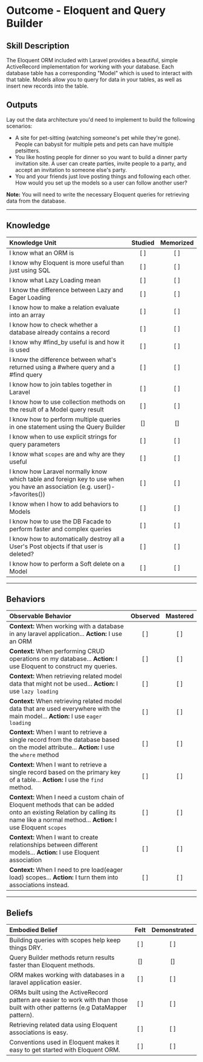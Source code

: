 # Outcome - Eloquent and Query Builder

Skill Description
----------
The Eloquent ORM included with Laravel provides a beautiful, simple ActiveRecord implementation for working with your database. Each database table has a corresponding "Model" which is used to interact with that table. Models allow you to query for data in your tables, as well as insert new records into the table.


Outputs
----------
Lay out the data architecture you'd need to implement to build the following scenarios:
- A site for pet-sitting (watching someone's pet while they're gone). People can babysit for multiple pets and pets can have multiple petsitters.
- You like hosting people for dinner so you want to build a dinner party invitation site. A user can create parties, invite people to a party, and accept an invitation to someone else's party.
- You and your friends just love posting things and following each other. How would you set up the models so a user can follow another user?

**Note:** You will need to write the necessary Eloquent queries for retrieving data from the database.


----------
## **Knowledge**


| Knowledge Unit   |      Studied      | Memorized |
|:-------------|:------------------:|:--------:|
| I know what an ORM is | [ ] | [ ]  |
| I know why Eloquent is more useful than just using SQL | [ ] | [ ]  |
| I know what Lazy Loading mean | [ ] | [ ]  |
| I know the difference between Lazy and Eager Loading | [ ] | [ ]  |
| I know how to make a relation evaluate into an array | [ ] | [ ]  |
| I know how to check whether a database already contains a record | [ ] | [ ]  |
| I know why #find_by useful is and how it is used | [ ] | [ ]  |
| I know the difference between what's returned using a #where query and a #find query | [ ] | [ ]  |
| I know how to join tables together in Laravel | [ ] | [ ]  |
| I know how to use collection methods on the result of a Model query result | [ ] | [ ]  |
| I know how to perform multiple queries in one statement using the Query Builder | [] | [] |
| I know when to use explicit strings for query parameters | [ ] | [ ]  |
| I know what `scopes` are and why are they useful | [ ] | [ ]  |
| I know how Laravel normally know which table and foreign key to use when you have an association (e.g. user()->favorites()) | [ ] | [ ]  |
| I know when I how to add behaviors to Models | [ ] | [ ]  |
| I know how to use the DB Facade to perform faster and complex queries  | [ ] | [ ]  |
| I know how to automatically destroy all a User's Post objects if that user is deleted? | [ ] | [ ]  |
| I know how to perform a Soft delete on a Model | [ ] | [ ]  |


----------


## **Behaviors**


| Observable Behavior   |      Observed      | Mastered |
|:-------------|:------------------:|:--------:|
| **Context:** When working with a database in any laravel application... **Action:** I use an ORM  | [ ] | [ ]  |
| **Context:** When performing CRUD operations on my database... **Action:** I use Eloquent to construct my queries. | [ ] | [ ]  |
| **Context:** When retrieving related model data that might not be used... **Action:** I use `lazy loading` | [ ] | [ ]  |
| **Context:** When retrieving related model data that are used everywhere with the main model... **Action:** I use `eager loading`  | [ ] | [ ]  |
| **Context:** When I want to retrieve a single record from the database based on the model attribute... **Action:** I use the `where` method | [ ] | [ ]  |
| **Context:** When I want to retrieve a single record based on the primary key of a table... **Action:** I use the `find` method. | [ ] | [ ]  |
| **Context:** When I need a custom chain of Eloquent methods that can be added onto an existing Relation by calling its name like a normal method... **Action:** I use Eloquent `scopes` | [ ] | [ ]  |
| **Context:** When I want to create relationships between different models... **Action:** I use Eloquent association | [ ] | [ ]  |
| **Context:** When I need to pre load(eager load) scopes... **Action:** I turn them into associations instead. | [ ] | [ ]  |


----------


## **Beliefs**


| Embodied Belief   |      Felt      | Demonstrated |
|:-------------|:------------------:|:--------:|
| Building queries with scopes help keep things DRY. | [ ] | [ ]  |
| Query Builder methods return results faster than Eloquent methods. | [] | [] |
| ORM makes working with databases in a laravel application easier. | [ ] | [ ]  |
| ORMs built using the ActiveRecord pattern are easier to work with than those built with other patterns (e.g DataMapper pattern). | [ ] | [ ]  |
| Retrieving related data using Eloquent associations is easy. | [ ] | [ ]  |
| Conventions used in Eloquent makes it easy to get started with Eloquent ORM. | [ ] | [ ]  |
